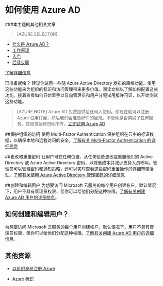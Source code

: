 <properties
	pageTitle="如何开始使用 Azure AD"
	description="介绍如何注册 Azure，以及尝试使用 Azure AD 之前所要完成的最先几个步骤。"
	services="active-directory"
	documentationCenter=""
	authors="curtand"
	manager="stevenpo"
	editor=""/>

<tags 
	ms.service="active-directory" 
	ms.date="05/16/2016"
	wacn.date="06/21/2016"/>

# 如何使用 Azure AD

###本主题的其他相关文章
> [AZURE.SELECTOR]
- [什么是 Azure AD？](/documentation/articles/active-directory-whatis/)
- [工作原理](/documentation/articles/active-directory-works/)
- [入门](/documentation/articles/active-directory-get-started/)<br> 
- [后续步骤](/documentation/articles/active-directory-next-steps/)<br>

[了解详细信息](/documentation/articles/active-directory-learn-map/)<br>


已准备就绪？ 建议你试用一些随 Azure Active Directory 发布的超棒功能。使用这些功能来为组织的标识和访问管理带来更多价值。阅读文档以了解如何配置这些功能。接着查看如何开始着手以及向管理员和用户分配试用版许可证，以开始测试这些功能。


> [AZURE.NOTE] Azure AD 免费提供给任何人使用。你现在就可以注册 Azure 试用订阅，然后我们会准备好你的目录。不管你是否购买了任何服务，该目录始终归你所有。[立即试用 Azure AD](/pricing/1rmb-trial/)

##保护组织的访问
使用 Multi-Factor Authentication 保护组织在云中的标识数据，以确保本地和远程访问的安全。[了解有关 Multi-Factor Authentication 的详细信息](/documentation/articles/multi-factor-authentication/)

##更改和重置密码
让用户可在任何位置、从任何设备更改或重置他们的 Active Directory 或 Azure Active Directory 密码，以降低成本并减少支持人员呼叫。管理员可以管理密码和通知策略，还可以实时查看这些密码重置操作的详细审核活动。[了解有关使用 Azure Active Directory 管理密码的详细信息](/documentation/articles/active-directory-manage-passwords/)

##创建和编辑用户
为想要访问 Microsoft 云服务的每个用户创建帐户。默认情况下，用户不具有管理员权限，但你可以给他们分配这种权限。[了解有关创建 Azure AD 用户的详细信息](/documentation/articles/active-directory-create-users/)。

## 如何创建和编辑用户？

为想要访问 Microsoft 云服务的每个用户创建帐户。默认情况下，用户不具有管理员权限，但你可以给他们分配这种权限。[了解有关创建 Azure AD 用户的详细信息](/documentation/articles/active-directory-create-users/)。

## 其他资源

* [以组织身份注册 Azure](/documentation/articles/sign-up-organization/)

* [Azure 标识](/documentation/articles/fundamentals-identity/)


<!---HONumber=Mooncake_0613_2016-->